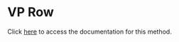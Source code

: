 <!---->
# VP Row

Click [here](https://developer.4d.com/docs/20/ViewPro/method-list#vp-row) to access the documentation for this method.


